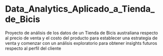 # Data_Analytics_Aplicado_a_Tienda_de_Bicis

Proyecto de análisis de los datos de un Tienda de Bicis australiana respecto al precio de venta y el costo del producto para establecer una estrategia de venta y comenzar con un análisis exploratorio para obtener insights futuros respecto al perfil del cliente 
